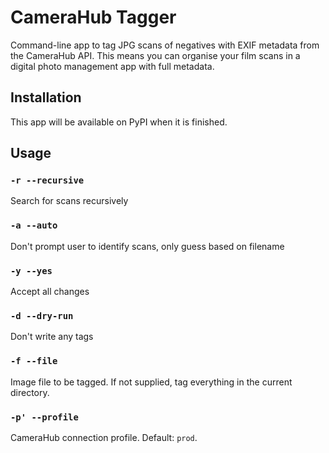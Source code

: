 # CameraHub Tagger

Command-line app to tag JPG scans of negatives with EXIF metadata from the CameraHub API.
This means you can organise your film scans in a digital photo management app with full metadata.

## Installation

This app will be available on PyPI when it is finished.

## Usage

### `-r --recursive`

Search for scans recursively

### `-a --auto`

Don't prompt user to identify scans, only guess based on filename

### `-y --yes`

Accept all changes

### `-d --dry-run`

Don't write any tags

### `-f --file`

Image file to be tagged. If not supplied, tag everything in the current directory.

### `-p' --profile`

CameraHub connection profile. Default: `prod`.
